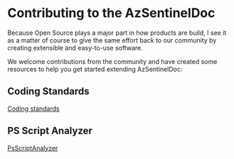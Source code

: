 # Contributing to the AzSentinelDoc

Because Open Source plays a major part in how products are build,
I see it as a matter of course to give the same effort back to our
community by creating extensible and easy-to-use software.

We welcome contributions from the community and have created some
resources to help you get started extending AzSentinelDoc:

## Coding Standards

[Coding standards](https://learn.microsoft.com/en-us/powershell/scripting/developer/cmdlet/strongly-encouraged-development-guidelines?view=powershell-7.3)

## PS Script Analyzer

[PsScriptAnalyzer](https://learn.microsoft.com/en-us/powershell/utility-modules/psscriptanalyzer/overview?view=ps-modules)

